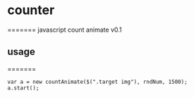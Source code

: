# counter
=======
javascript count animate v0.1


## usage
=======
```
var a = new countAnimate($(".target img"), rndNum, 1500);
a.start();
```
